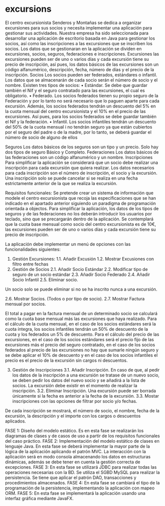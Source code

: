 # excursions

El centro excursionista Senderos y Montañas se dedica a organizar excursiones para
sus socios y necesita implementar una aplicación para gestionar sus actividades.
Nuestra empresa ha sido seleccionada para desarrollar una aplicación de escritorio
basada en Java para gestionar los socios, así como las inscripciones a las excursiones
que se inscriben los socios.
Los datos que se gestionaran en la aplicación se dividen en excursiones, socios,
seguros, federaciones e inscripciones.
Excursiones
las excursiones pueden ser de uno o varios días y cada excursión tiene su precio de
inscripción, así pues, los datos básicos de las excursiones son un código alfanumérico,
descripción, fecha, número de días y el precio de la inscripción.
Socios
Los socios pueden ser federados, estándares o infantil. Los datos que se almacenarán
de cada socio serán el número de socio y el nombre. Existen tres tipos de socios:
• Estándar. Se debe que guardar también el Nif y el seguro contratado para las
excursiones, el cual es obligatorio.
• Federado. Los socios federados tienen su propio seguro de la Federación y por
lo tanto no será necesario que lo paguen aparte para cada excursión. Además,
los socios federados tendrán un descuento del 5% en la cuota mensual del
centro excursionista y el 10% en el precio de las excursiones. Así pues, para los
socios federados se debe guardar también el Nif y la federación.
• Infantil. Los socios infantiles tendrán un descuento del 50% de la cuota mensual
i no tendrán seguro ya que están cubiertos por el seguro del padre o de la madre,
por lo tanto, se deberá guardar el número de socio de alguno de ellos

Seguros
Los datos básicos de los seguros son un tipo y un precio. Solo hay dos tipos de seguro
Básico y Completo.
Federaciones
Los datos básicos de las federaciones son un código alfanumérico y un nombre.
Inscripciones
Para simplificar la aplicación se considerará que un socio debe realizar una inscripción
para cada excursión que quiera realizar.
Los datos necesarios para cada inscripción son el número de inscripción, el socio y la
excursión.
Una inscripción solo se puede cancelar si se realiza en una fecha estrictamente anterior
de la que se realiza la excursión.

Requisitos funcionales:
Se pretende crear un sistema de información que modele el centro excursionista que
recoja las especificaciones que se han indicado en el apartado anterior siguiendo un
paradigma de programación orientada a objectos.
Para simplificar la aplicación, los datos de los tipos de seguros y de las federaciones no
los deberán introducir los usuarios por teclado, sino que se precargarán dentro de la
aplicación.
Se contemplará que la cuota base mensual como socio del centro excursionista es de
10€, las excursiones pueden ser de uno o varios días y cada excursión tiene su precio
de inscripción.

La aplicación debe implementar un menú de opciones con las funcionalidades
siguientes:
1. Gestión Excursiones:
1.1. Añadir Excusión
1.2. Mostrar Excusiones con filtro entre fechas
2. Gestión de Socios
2.1. Añadir Socio Estándar
2.2. Modificar tipo de seguro de un socio estándar
2.3. Añadir Socio Federado
2.4. Añadir Socio Infantil
2.5. Eliminar socio.

Un socio solo se puede eliminar si no se ha inscrito nunca a una
excursión.

2.6. Mostrar Socios. (Todos o por tipo de socio).
2.7. Mostrar Factura mensual por socios.

El total a pagar en la factura mensual de un determinado socio se
calculará como la cuota base mensual más las excursiones que haya
realizado.
Para el cálculo de la cuota mensual, en el caso de los socios estándares
será la cuota íntegra, los socios infantiles tendrán un 50% de descuento
de la cuota y los federados un 5% de descuento.
Para el cálculo del precio de las excursiones, en el caso de los socios
estándares será el precio fijo de las excursiones más el precio del seguro
contratado, en el caso de los socios federados al precio de las
excursiones no hay que sumarle ningún seguro y se debe aplicar el 10% de descuento y en el caso de los socios infantiles el precio es el precio
de la excursión sin cargos ni descuentos.

3. Gestión de Inscripciones
3.1. Añadir Inscripción. En caso de que, al pedir los datos de la inscripción a una
excursión se tratase de un nuevo socio, se deben pedir los datos del nuevo
socio y se añadirá a la lista de socios. La excursión debe existir en el momento
de realizar la inscripción.
3.2. Eliminar Inscripción. Una excursión puede ser borrada únicamente si la fecha
es anterior a la fecha de la excursión.
3.3. Mostar inscripciones con las opciones de filtrar por socio y/o fechas.

De cada inscripción se mostrará, el número de socio, el nombre, fecha
de la excursión, la descripción y el importe con los cargos o descuentos
aplicados.

FASE 1: Diseño del modelo estático. Es en esta fase se realizarán los diagramas de
clases y de casos de uso a partir de los requisitos funcionales del caso práctico.
FASE 2: Implementación del modelo estático de clases en lenguaje Java. En esta fase
se deberá implementar la mayor parte de la lógica de la aplicación aplicando el patrón
MVC. La interacción con la aplicación será en modo consola almacenando los datos en
estructuras dinámicas, además se debe tener en cuenta la gestión correcta de
excepciones.
FASE 3: En esta fase se utilizará JDBC para realizar todas las operaciones necesarias
con la BD. Se utiliza el SGBD MySQL para realizar la persistencia. Se tiene que aplicar
el patrón DAO, transacciones y procedimientos almacenados.
FASE 4: En esta fase se cambiará el tipo de la programación de la persistencia,
implementando la aplicación con mapeo ORM.
FASE 5: En esta fase se implementará la aplicación usando una interfaz gráfica
mediante JavaFX.
